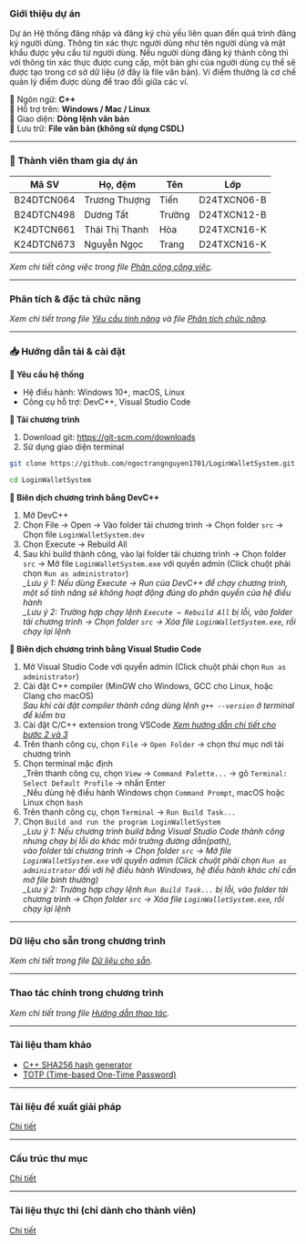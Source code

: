 ### Giới thiệu dự án
Dự án Hệ thống đăng nhập và đăng ký chủ yếu liên quan đến quá trình đăng ký người dùng. Thông tin xác thực người dùng như tên người dùng và mật khẩu được yêu cầu từ người dùng. Nếu người dùng đăng ký thành công thì với thông tin xác thực được cung cấp, một bản ghi của người dùng cụ thể sẽ được tạo trong cơ sở dữ liệu (ở đây là file văn bản).
Ví điểm thưởng là cơ chế quản lý điểm được dùng để trao đổi giữa các ví.


🔹 Ngôn ngữ: **C++**  
🔹 Hỗ trợ trên: **Windows / Mac / Linux**  
🔹 Giao diện: **Dòng lệnh văn bản**  
🔹 Lưu trữ: **File văn bản (không sử dụng CSDL)**


---

### 👥 Thành viên tham gia dự án
| Mã SV       | Họ, đệm              | Tên     | Lớp            |
|------------|------------------|--------|--------------|
| B24DTCN064 | Trương Thượng    | Tiến   | D24TXCN06-B  |
| B24DTCN498 | Dương Tất        | Trường | D24TXCN12-B  |
| K24DTCN661 | Thái Thị Thanh   | Hòa    | D24TXCN16-K  |
| K24DTCN673 | Nguyễn Ngọc      | Trang  | D24TXCN16-K  |

*Xem chi tiết công việc trong file [Phân công công việc](./docs/Phan_cong_cong_viec.md).*

---

### Phân tích & đặc tả chức năng
*Xem chi tiết trong file [Yêu cầu tính năng](./docs/Yeu_cau_chuc_nang.md) và file [Phân tích chức năng](./docs/Phan_tich_tong_hop_chuc_nang.md).*

---

### 📥 Hướng dẫn tải & cài đặt
**🔹 Yêu cầu hệ thống**
- Hệ điều hành: Windows 10+, macOS, Linux
- Công cụ hỗ trợ: DevC++, Visual Studio Code

**🔹 Tải chương trình**
1. Download git: https://git-scm.com/downloads
2. Sử dụng giao diện terminal
```sh
git clone https://github.com/ngoctrangnguyen1701/LoginWalletSystem.git
```
```sh
cd LoginWalletSystem
```
**🔹 Biên dịch chương trình bằng DevC++**
1. Mở DevC++
2. Chọn File → Open → Vào folder tải chương trình → Chọn folder `src` → Chọn file `LoginWalletSystem.dev`
3. Chọn Execute → Rebuild All
4. Sau khi build thành công, vào lại folder tải chương trình → Chọn folder `src` → Mở file `LoginWalletSystem.exe` với quyền admin (Click chuột phải chọn `Run as administrator`)<br>
*_Lưu ý 1: Nếu dùng Execute → Run của DevC++ để chạy chương trình, một số tính năng sẽ không hoạt động đúng do phân quyền của hệ điều hành*<br>
*_Lưu ý 2: Trường hợp chạy lệnh `Execute → Rebuild All` bị lỗi, vào folder tải chương trình → Chọn folder `src` → Xóa file `LoginWalletSystem.exe`, rồi chạy lại lệnh*

**🔹 Biên dịch chương trình bằng Visual Studio Code**
1. Mở Visual Studio Code với quyền admin (Click chuột phải chọn `Run as administrator`)
2. Cài đặt C++ compiler (MinGW cho Windows, GCC cho Linux, hoặc Clang cho macOS)<br>
*Sau khi cài đặt compiler thành công dùng lệnh `g++ --version` ở terminal để kiểm tra*
3. Cài đặt C/C++ extension trong VSCode
*[Xem hướng dẫn chi tiết cho bước 2 và 3](https://code.visualstudio.com/docs/languages/cpp)*
4. Trên thanh công cụ, chọn `File` -> `Open Folder` -> chọn thư mục nơi tải chương trình
5. Chọn terminal mặc định<br>
_Trên thanh công cụ, chọn `View` -> `Command Palette...` -> gõ `Terminal: Select Default Profile` -> nhấn Enter<br>
_Nếu dùng hệ điều hành Windows chọn `Command Prompt`, macOS hoặc Linux chọn `bash`<br>
6. Trên thanh công cụ, chọn `Terminal` -> `Run Build Task...`
7. Chọn `Build and run the program LoginWalletSystem`<br>
*_Lưu ý 1: Nếu chương trình build bằng Visual Studio Code thành công nhưng chạy bị lỗi do khác môi trường đường dẫn(path),*<br>
*vào folder tải chương trình → Chọn folder `src` → Mở file `LoginWalletSystem.exe` với quyền admin (Click chuột phải chọn `Run as administrator` đối với hệ điều hành Windows, hệ điều hành khác chỉ cần mở file bình thường)*<br>
*_Lưu ý 2: Trường hợp chạy lệnh `Run Build Task...` bị lỗi, vào folder tải chương trình → Chọn folder `src` → Xóa file `LoginWalletSystem.exe`, rồi chạy lại lệnh*
---

### Dữ liệu cho sẵn trong chương trình
*Xem chi tiết trong file [Dữ liệu cho sẵn](./docs/Du_lieu_mau.md).*

---

### Thao tác chính trong chương trình
*Xem chi tiết trong file [Hướng dẫn thao tác](./docs/Huong_dan_thao_tac.md).*

---

### Tài liệu tham khảo
- [C++ SHA256 hash generator](https://github.com/B-Con/crypto-algorithms)
- [TOTP (Time-based One-Time Password)](https://chatgpt.com/share/685046f1-8e78-8001-8c04-f237c59a9347)

---

### Tài liệu đề xuất giải pháp
[Chi tiết](https://docs.google.com/document/d/1xMLW7Kc3PsWiafz0cpkj4xGTv_zypUjc/edit?usp=sharing&ouid=104113783284477848584&rtpof=true&sd=true)

---

### Cấu trúc thư mục
[Chi tiết](./docs/Cau_truc_thu_muc.md)

---

### Tài liệu thực thi (chỉ dành cho thành viên)
[Chi tiết](https://docs.google.com/spreadsheets/d/15pDtCsO1byHXWuiSaONQUGUSVJRMGmBcl1brPSEpmDE/edit?gid=1628233281#gid=1628233281)


